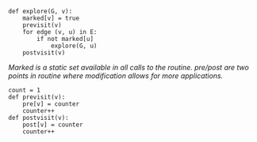 ```
def explore(G, v):
	marked[v] = true
	previsit(v)
	for edge (v, u) in E:
		if not marked[u]
			explore(G, u)
	postvisit(v)
```
*Marked is a static set available in all calls to the routine. pre/post are two points in routine where modification allows for more applications.*
```
count = 1
def previsit(v):
	pre[v] = counter
	counter++
def postvisit(v):
	post[v] = counter
	counter++
```